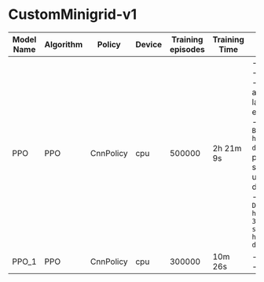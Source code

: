 # CustomMinigrid-v1

| Model Name | Algorithm | Policy    | Device | Training<br/>episodes | Training Time | Description                                                                                                                                                                                                                                                                                                                                                                                                                                                                                                                                                                                        |
|------------|-----------|-----------|--------|-----------------------|---------------|----------------------------------------------------------------------------------------------------------------------------------------------------------------------------------------------------------------------------------------------------------------------------------------------------------------------------------------------------------------------------------------------------------------------------------------------------------------------------------------------------------------------------------------------------------------------------------------------------|
| PPO        | PPO       | CnnPolicy | cpu    | 500000                | 2h 21m 9s     | - Tamaño del tablero: 25x25 <br/>- `max_steps` a 50 <br/>- Posición del agente y objetivo aleatorias (el agente siempre en la columna ixquierda y el objetivo en la derecha).<br/>- Action Space: `Box(low=np.array([0, 0, -1]), high=np.array([3, 3, 1]), dtype=np.float32)` El agente puede realizar solo una de las siguientes acciones: moverse en una de las 4 direcciones, rotar, disparar o no hacer nada. <br/>- Observation Space: `Dict({"image": Box(low=0, high=255, shape=(25, 25, 3),dtype="uint8",),"direction": spaces.Box(low=-np.pi, high=np.pi, shape=(1,), dtype=np.float64)})` |
| PPO_1      | PPO       | CnnPolicy | cpu    | 300000                | 10m 26s       | - Tamaño del tablero: 5x5 <br/>- `max_steps` a 5                                                                                                                                                                                                                                                                                                                                                                                                                                                                                                                                            |
